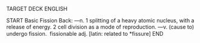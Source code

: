 TARGET DECK
ENGLISH

START
Basic
Fission
Back: —n. 1 splitting of a heavy atomic nucleus, with a release of energy. 2 cell division as a mode of reproduction. —v. (cause to) undergo fission.  fissionable adj. [latin: related to *fissure]
END

